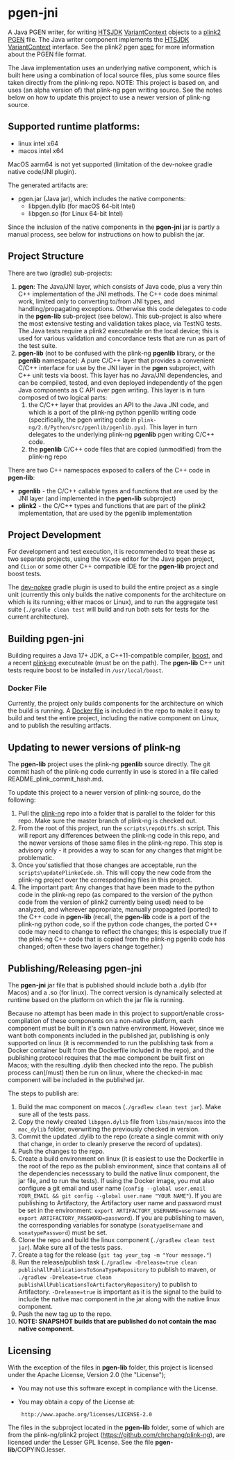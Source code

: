 # pgen-jni

A Java PGEN writer, for writing [HTSJDK](https://github.com/samtools/htsjdk)
[VariantContext](https://github.com/samtools/htsjdk/blob/master/src/main/java/htsjdk/variant/variantcontext/writer/VariantContextWriter.java)
objects to a [plink2](https://www.cog-genomics.org/plink/2.0) [PGEN](https://www.cog-genomics.org/plink/2.0/input#pgen)
file. The Java writer component implements the [HTSJDK](https://github.com/samtools/htsjdk)
[VariantContext](https://github.com/samtools/htsjdk/blob/master/src/main/java/htsjdk/variant/variantcontext/writer/VariantContextWriter.java)
interface. See the plink2 pgen [spec](https://github.com/chrchang/plink-ng/tree/master/pgen_spec) for more information about the PGEN file format.

The Java implementation uses an underlying native component, which is built here using a combination of local source files, plus some source
files taken directly from the plink-ng repo. NOTE: This project is based on, and uses (an alpha version of) that plink-ng pgen writing source.
See the notes below on how to update this project to use a newer version of plink-ng source.

## Supported runtime platforms:
- linux intel x64
- macos intel x64

MacOS aarm64 is not yet supported (limitation of the dev-nokee gradle native code/JNI plugin).

The generated artifacts are:
- pgen.jar (Java jar), which includes the native components:
  - libpgen.dylib (for macOS 64-bit Intel)
  - libpgen.so  (for Linux 64-bit Intel)

Since the inclusion of the native components in the **pgen-jni** jar is partly a manual process, see below for instructions on how to
publish the jar.
## Project Structure

There are two (gradle) sub-projects:
1. **pgen**: The Java/JNI layer, which consists of Java code, plus a very thin C++ implementation of the JNI methods. The C++ code does minimal
work, limited only to converting to/from JNI types, and handling/propagating exceptions. Otherwise this code delegates to code in the **pgen-lib**
sub-project (see below). This sub-project is also where the most extensive testing and validation takes place, via TestNG tests. The Java tests
require a plink2 executeable on the local device; this is used for various validation and concordance tests that are run as part of the test suite.
2. **pgen-lib** (not to be confused with the plink-ng **pgenlib** library, or the **pgenlib** namespace): A pure C/C++ layer that provides a convenient
C/C++ interface for use by the JNI layer in the **pgen** subproject, with C++ unit tests via boost. This layer has no Java/JNI dependencies, and
can be compiled, tested, and even deployed independently of the pgen Java components as C API over pgen writing. This layer is in turn composed of
two logical parts:
    1. the C/C++ layer that provides an API to the Java JNI code, and which is a port of the plink-ng python pgenlib writing code (specifically, the
    pgen writing code in `plink-ng/2.0/Python/src/pgenlib/pgenlib.pyx`). This layer in turn delegates to the underlying plink-ng **pgenlib** pgen
    writing C/C++ code.
    2. the **pgenlib** C/C++ code files that are copied (unmodified) from the plink-ng repo
  
  There are two C++ namespaces exposed to callers of the C++ code in **pgen-lib**:
  - **pgenlib** - the C/C++ callable types and functions that are used by the JNI layer (and implemented in the **pgen-lib** subproject)
  - **plink2** - the C/C++ types and functions that are part of the plink2 implementation, that are used by the pgenlib implementation

## Project Development
For development and test execution, it is recommended to treat these as two separate projects, using the `VSCode` editor for the Java
pgen project, and `CLion` or some other C++ compatible IDE for the **pgen-lib** project and boost tests.

The [dev-nokee](https://docs.nokee.dev/manual/jni-library-plugin.html) gradle plugin is used to build the entire project as a single unit
(currently this only builds the native components for the architecture on which is its running; either macos or Linux), and to run the
aggregate test suite (`./gradle clean test` will build and run both sets for tests for the current architecture).

## Building pgen-jni

Building requires a Java 17+ JDK, a C++11-compatible compiler, [boost](https://www.boost.org/doc/libs/1_80_0/libs/test/doc/html/index.html),
and a recent [plink-ng](https://www.cog-genomics.org/plink/2.0/) executeable (must be on the path). The **pgen-lib** C++ unit tests require boost
to be installed in `/usr/local/boost`.

### Docker File
Currently, the project only builds components for the architecture on which the build is running. A [Docker file]() is included in the repo to
make it easy to build and test the entire project, including the native component on Linux, and to publish the resulting artfacts.

## Updating to newer versions of plink-ng
The **pgen-lib** project uses the plink-ng **pgenlib** source directly. The git commit hash of the plink-ng code currently in use is stored in a file
called README_plink_commit_hash.md.

To update this project to a newer version of plink-ng source, do the following:
1. Pull the [plink-ng](https://www.cog-genomics.org/plink) repo into a folder that is parallel to the folder for this repo. Make sure the
master branch of plink-ng is checked out.
2. From the root of this project, run the `scripts\repoDiffs.sh` script. This will report any differences between the plink-ng code in this
repo, and the newer versions of those same files in the plink-ng repo. This step is advisory only - it provides a way to scan for any changes
that might be problematic.
3. Once you'satisfied that those changes are acceptable, run the `scripts\updatePlinkeCode.sh`. This will copy the new code from the plink-ng
project over the correspdonding files in this project.
4. The important part: Any changes that have been made to the python code in the plink-ng repo (as compared to the version of the python code
from the version of plink2 currently being used) need to be analyzed, and wherever appropriate, manually propagated (ported) to the C++ code in
**pgen-lib** (recall, the **pgen-lib** code is a port of the plink-ng python code, so if the python code changes, the ported C++ code may need
to change to reflect the changes; this is especially true if the plink-ng C++ code that is copied from the plink-ng pgenlib code has changed;
often these two layers change together.)

## Publishing/Releasing pgen-jni

The **pgen-jni** jar file that is published should include both a .dylib (for Macos) and a .so (for linux). The correct version is dynamically
selected at runtime based on the platform on which the jar file is running.

Because no attempt has been made in this project to support/enable cross-compilation of these components on a non-native platform, each
component must be built in it's own native environment. However, since we want both components included in the published jar, publishing
is only supported on linux (it is recommended to run the publishing task from a Docker container built from the Dockerfile included in
the repo), and the publishing protocol requires that the mac component be built first on Macos; with the resulting .dylib then checked
into the repo. The publish process can(/must) then be run on linux, where the checked-in mac component will be included in the published
jar.

The steps to publish are:
1. Build the mac component on macos (`./gradlew clean test jar`). Make sure all of the tests pass.
2. Copy the newly created `libpgen.dylib` file from `libs/main/macos` into the `mac_dylib` folder, overwriting the previously checked in version.
3. Commit the updated .dylib to the repo (create a single commit with only that change, in order to cleanly preserve the record of updates).
4. Push the changes to the repo.
5. Create a build environment on linux (it is easiest to use the Dockerfile in the root of the repo as the publish environment, since that
contains all of the dependencies necesssary to build the native linux component, the jar file, and to run the tests). If using the Docker
image, you mut also configure a git email and user name (`config --global user.email YOUR_EMAIL && git config --global user.name "YOUR NAME"`).
If you are publishing to Artifactory, the Artifactory user name and password must be set in the environment: `export ARTIFACTORY_USERNAME=username && export ARTIFACTORY_PASSWORD=password`). If you are publishing to maven, the corresponding variables for sonatype (`sonatypeUsername` and `sonatypePassword`)
must be set.
6. Clone the repo and build the linux component (`./gradlew clean test jar`). Make sure all of the tests pass.
7. Create a tag for the release (`git tag your_tag -m "Your message."`)
8. Run the release/publish task (`./gradlew -Drelease=true clean publishAllPublicationsToSonaTypeRepository` to publish to maven, or
`./gradlew -Drelease=true clean publishAllPublicationsToArtifactoryRepository`) to publish to Artifactory. `-Drelease=true` is important
as it is the signal to the build to include the native mac component in the jar along with the native linux component.
9. Push the new tag up to the repo.
10. **NOTE: SNAPSHOT builds that are published do not contain the mac native component.**

## Licensing
With the exception of the files in **pgen-lib** folder, this project is
licensed under the Apache License, Version 2.0 (the "License");
- You may not use this software except in compliance with the License.
- You may obtain a copy of the License at:

       http://www.apache.org/licenses/LICENSE-2.0

The files in the subproject located in the **pgen-lib** folder, some of which are from the plink-ng/plink2 project
(https://github.com/chrchang/plink-ng), are licensed under the Lesser GPL license. See the file **pgen-lib**/COPYING.lesser.
